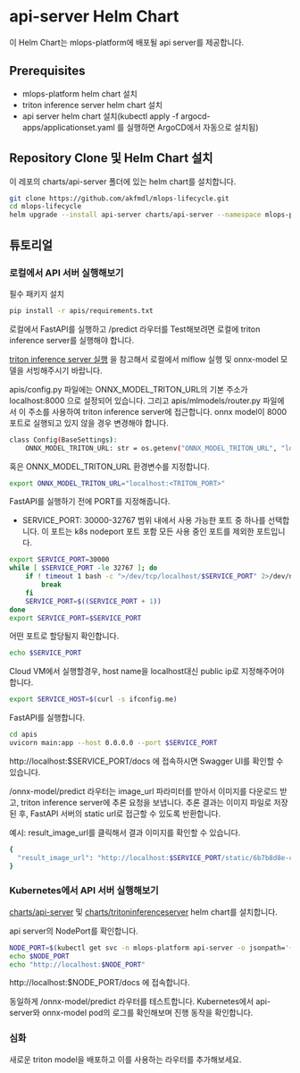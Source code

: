 # api-server Helm Chart
이 Helm Chart는 mlops-platform에 배포될 api server를 제공합니다.

## Prerequisites
- mlops-platform helm chart 설치
- triton inference server helm chart 설치
- api server helm chart 설치(kubectl apply -f argocd-apps/applicationset.yaml 를 실행하면 ArgoCD에서 자동으로 설치됨)

## Repository Clone 및 Helm Chart 설치
이 레포의 charts/api-server 폴더에 있는 helm chart를 설치합니다.

```bash
git clone https://github.com/akfmdl/mlops-lifecycle.git
cd mlops-lifecycle
helm upgrade --install api-server charts/api-server --namespace mlops-platform --create-namespace
```

## 튜토리얼

### 로컬에서 API 서버 실행해보기

필수 패키지 설치

```bash
pip install -r apis/requirements.txt
```

로컬에서 FastAPI를 실행하고 /predict 라우터를 Test해보려면 로컬에 triton inference server를 실행해야 합니다.

[triton inference server 실행](../tritoninferenceserver/README.md) 을 참고해서 로컬에서 mlflow 실행 및 onnx-model 모델을 서빙해주시기 바랍니다.

apis/config.py 파일에는 ONNX_MODEL_TRITON_URL의 기본 주소가 localhost:8000 으로 설정되어 있습니다. 그리고 apis/mlmodels/router.py 파일에서 이 주소를 사용하여 triton inference server에 접근합니다. onnx model이 8000 포트로 실행되고 있지 않을 경우 변경해야 합니다.

```bash
class Config(BaseSettings):
    ONNX_MODEL_TRITON_URL: str = os.getenv("ONNX_MODEL_TRITON_URL", "localhost:<TRITON_PORT>")
```

혹은 ONNX_MODEL_TRITON_URL 환경변수를 지정합니다.

```bash
export ONNX_MODEL_TRITON_URL="localhost:<TRITON_PORT>"
```

FastAPI를 실행하기 전에 PORT를 지정해줍니다.
* SERVICE_PORT: 30000-32767 범위 내에서 사용 가능한 포트 중 하나를 선택합니다. 이 포트는 k8s nodeport 포트 포함 모든 사용 중인 포트를 제외한 포트입니다.

```bash
export SERVICE_PORT=30000
while [ $SERVICE_PORT -le 32767 ]; do
    if ! timeout 1 bash -c ">/dev/tcp/localhost/$SERVICE_PORT" 2>/dev/null && ! kubectl get svc -A -o jsonpath='{.items[*].spec.ports[*].nodePort}' 2>/dev/null | grep -q "$SERVICE_PORT"; then
        break
    fi
    SERVICE_PORT=$((SERVICE_PORT + 1))
done
export SERVICE_PORT=$SERVICE_PORT
```

어떤 포트로 할당될지 확인합니다.
```bash
echo $SERVICE_PORT
```

Cloud VM에서 실행할경우, host name을 localhost대신 public ip로 지정해주어야 합니다.
```bash
export SERVICE_HOST=$(curl -s ifconfig.me)
```

FastAPI를 실행합니다.

```bash
cd apis
uvicorn main:app --host 0.0.0.0 --port $SERVICE_PORT
```

http://localhost:$SERVICE_PORT/docs 에 접속하시면 Swagger UI를 확인할 수 있습니다.

/onnx-model/predict 라우터는 image_url 파라미터를 받아서 이미지를 다운로드 받고, triton inference server에 추론 요청을 보냅니다. 추론 결과는 이미지 파일로 저장된 후, FastAPI 서버의 static url로 접근할 수 있도록 반환합니다.

예시: result_image_url를 클릭해서 결과 이미지를 확인할 수 있습니다.
```bash
{
  "result_image_url": "http://localhost:$SERVICE_PORT/static/6b7b8d8e-cbd7-4a87-bcb4-0c946d17baea.jpg"
}
```

### Kubernetes에서 API 서버 실행해보기

[charts/api-server](../api-server/README.md) 및 [charts/tritoninferenceserver](../tritoninferenceserver/README.md) helm chart를 설치합니다.

api server의 NodePort를 확인합니다.

```bash
NODE_PORT=$(kubectl get svc -n mlops-platform api-server -o jsonpath='{.spec.ports[0].nodePort}')
echo $NODE_PORT
echo "http://localhost:$NODE_PORT"
```

http://localhost:$NODE_PORT/docs 에 접속합니다.

동일하게 /onnx-model/predict 라우터를 테스트합니다. Kubernetes에서 api-server와 onnx-model pod의 로그를 확인해보며 진행 동작을 확인합니다.

### 심화

새로운 triton model을 배포하고 이를 사용하는 라우터를 추가해보세요.